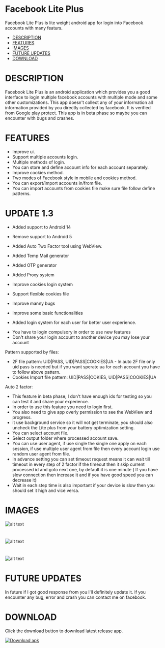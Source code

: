 # Facebook Lite Plus
Facebook Lite Plus is lite weight android app for login into Facebook accounts with many featurs.

- [DESCRIPTION](#description)
- [FEATURES](#features)
- [IMAGES](#images)
- [FUTURE UPDATES](#future-updates)
- [DOWNLOAD](#download)
#
# DESCRIPTION 
Facebook Lite Plus is an android application which provides you a good interface to login multiple facebook accounts with multiple mode and some other customizations.
This app doesn't collect any of your information all information provided by you directly collected by facebook. It is verified from Google play protect.
This app is in beta phase so maybe you can encounter with bugs and crashes.
#
# FEATURES
- Improve ui.
- Support multiple accounts login.
- Multiple methods of login.
- You can store and define account info for each account separately.
- Improve cookies method.
- Two modes of Facebook style in mobile and cookies method.
- You can export/import accounts in/from file.
- You can import accounts from cookies file make sure file follow define patterns.
#
# UPDATE 1.3
* Added support to Android 14
* Remove support to Android 5

* Added Auto Two Factor tool using WebView.
* Added Temp Mail generator 
* Added OTP generator
* Added Proxy system
* Improve cookies login system
* Support flexible cookies file
* Improve manny bugs
* Improve some basic functionalities

* Added login system for each user for better user experience.
- You have to login compulsory in order to use new features
- Don't share your login account to another device you may lose your account 

Pattern supported by files:
- 2F file pattern: UID|PASS, UID|PASS|COOKIES|UA - In auto 2F file only uid pass is needed but if you want sperate ua for each account you have to follow above pattern.
- Cookies Import file pattern: UID|PASS|COKIES, UID|PASS|COOKIES|UA

Auto 2 factor:
- This feature in beta phase, I don't have enough ids for testing so you can test it and share your experience.
- In order to use this feature you need to login first.
- You also need to give app overly permission to see the WebView and progress.
- it use background service so it will not get terminate, you should also uncheck the Lite plus from your battery optimization setting.
- You can select account file.
- Select output folder where processed account save.
- You can use user agent, if use single the single one apply on each session, if use multiple user agent from file then every account login use random user agent from file.
- In advance setting you can set timeout request means it can wait till timeout in every step of 2 factor if the timeout then it skip current processed id and goto next one, by default it is one minute ( If you have slow connection then increase it and if you have good speed you can decrease it)
- Wait in each step time is also important if your device is slow then you should set it high and vice versa.
# IMAGES
![alt text](https://github.com/zaidrao/Facebook-Lite-Plus/blob/main/Images/pic1.jpg)
#
![alt text](https://github.com/zaidrao/Facebook-Lite-Plus/blob/main/Images/pic2.jpg)
#
![alt text](https://github.com/zaidrao/Facebook-Lite-Plus/blob/main/Images/pic3.jpg)
#
#
# FUTURE UPDATES
In future if I got good response from you I'll definitely update it.
If you encounter any bug, error and crash you can contact me on facebook.
#
# DOWNLOAD
Click the download button to download latest release app.

<!-- BEGIN LATEST DOWNLOAD BUTTON -->
[![Download apk](https://custom-icon-badges.herokuapp.com/badge/-Download-blue?style=for-the-badge&logo=download&logoColor=white "Download apk")](https://github.com/zaidrao/Facebook-Lite-Plus/releases/download/13/Lite+.1.3.apk)
<!-- END LATEST DOWNLOAD BUTTON -->

